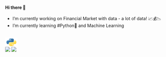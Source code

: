#### Hi there 👋
- I’m currently working on Financial Market with data - a lot of data! 📈💰📉
- I’m currently learning #Python🐍 and Machine Learning


<div style="display: inline_block"><br>
   <img align="center" alt="scavone-Python" height="30" width="40" src="https://raw.githubusercontent.com/devicons/devicon/master/icons/python/python-original.svg">
</div>

<div> 
  <a href = "mailto:thiago.scavone@gmail.com"><img src="https://img.shields.io/badge/-Gmail-%23333?style=for-the-badge&logo=gmail&logoColor=white" target="_blank"></a>
  <a href="https://www.linkedin.com/in/thiagoscavone/" target="_blank"><img src="https://img.shields.io/badge/-LinkedIn-%230077B5?style=for-the-badge&logo=linkedin&logoColor=white" target="_blank"></a> 
  
</div>


   
<!--
**thiagoscavone/thiagoscavone** is a ✨ _special_ ✨ repository because its `README.md` (this file) appears on your GitHub profile.

Here are some ideas to get you started:




-->
